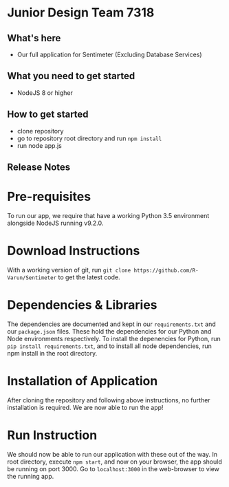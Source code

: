 # Junior Design Team 7318

## What's here
- Our full application for Sentimeter (Excluding Database Services)

## What you need to get started
- NodeJS 8 or higher

## How to get started
- clone repository
- go to repository root directory and run `npm install`
- run node app.js


## Release Notes
# Pre-requisites
To run our app, we require that have a working Python 3.5 environment alongside NodeJS running v9.2.0. 

# Download Instructions
With a working version of git, run `git clone https://github.com/R-Varun/Sentimeter` to get the latest code.

# Dependencies & Libraries
The dependencies are documented and kept in our `requirements.txt` and our `package.json` files. These hold the dependencies for our Python and Node environments respectively. To install the depenencies for Python, run `pip install requirements.txt`, and to install all node dependencies, run npm install in the root directory. 

# Installation of Application
After cloning the repository and following above instructions, no further installation is required. We are now able to run the app!

# Run Instruction
We should now be able to run our application with these out of the way. In root directory, execute `npm start`, and now on your browser, the app should be running on port 3000. Go to `localhost:3000` in the web-browser to view the running app. 



